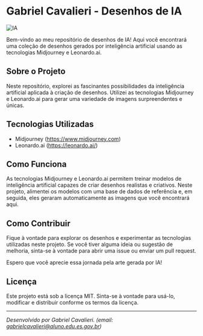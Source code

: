 # Gabriel Cavalieri - Desenhos de IA

![IA](https://seeklogo.com/images/C/chatgpt-logo-02AFA704B5-seeklogo.com.png)

Bem-vindo ao meu repositório de desenhos de IA! Aqui você encontrará uma coleção de desenhos gerados por inteligência artificial usando as tecnologias Midjourney e Leonardo.ai.

## Sobre o Projeto

Neste repositório, explorei as fascinantes possibilidades da inteligência artificial aplicada à criação de desenhos. Utilizei as tecnologias Midjourney e Leonardo.ai para gerar uma variedade de imagens surpreendentes e únicas.

## Tecnologias Utilizadas

- Midjourney (https://www.midjourney.com)
- Leonardo.ai (https://leonardo.ai/)

## Como Funciona

As tecnologias Midjourney e Leonardo.ai permitem treinar modelos de inteligência artificial capazes de criar desenhos realistas e criativos. Neste projeto, alimentei os modelos com uma base de dados de referência e, em seguida, eles geraram automaticamente as imagens que você encontrará aqui.

## Como Contribuir

Fique à vontade para explorar os desenhos e experimentar as tecnologias utilizadas neste projeto. Se você tiver alguma ideia ou sugestão de melhoria, sinta-se à vontade para abrir uma issue ou enviar um pull request.

Espero que você aprecie essa jornada pela arte gerada por IA!

## Licença

Este projeto está sob a licença MIT. Sinta-se à vontade para usá-lo, modificar e distribuir conforme os termos da licença.

---
_Desenvolvido por Gabriel Cavalieri. (email: gabrielcavalieri@aluno.edu.es.gov.br)_
